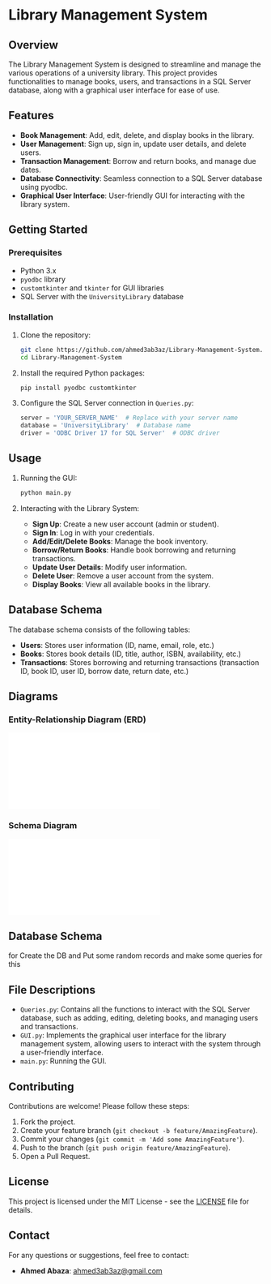 # Library Management System

## Overview

The Library Management System is designed to streamline and manage the various operations of a university library. This project provides functionalities to manage books, users, and transactions in a SQL Server database, along with a graphical user interface for ease of use.

## Features

- **Book Management**: Add, edit, delete, and display books in the library.
- **User Management**: Sign up, sign in, update user details, and delete users.
- **Transaction Management**: Borrow and return books, and manage due dates.
- **Database Connectivity**: Seamless connection to a SQL Server database using pyodbc.
- **Graphical User Interface**: User-friendly GUI for interacting with the library system.

## Getting Started

### Prerequisites

- Python 3.x
- `pyodbc` library
- `customtkinter` and `tkinter` for GUI libraries
- SQL Server with the `UniversityLibrary` database

### Installation

1. Clone the repository:

    ```sh
    git clone https://github.com/ahmed3ab3az/Library-Management-System.git
    cd Library-Management-System
    ```

2. Install the required Python packages:

    ```sh
    pip install pyodbc customtkinter
    ```

3. Configure the SQL Server connection in `Queries.py`:

    ```python
    server = 'YOUR_SERVER_NAME'  # Replace with your server name
    database = 'UniversityLibrary'  # Database name
    driver = 'ODBC Driver 17 for SQL Server'  # ODBC driver
    ```

## Usage

1. Running the GUI:

    ```sh
    python main.py
    ```

2. Interacting with the Library System:

    - **Sign Up**: Create a new user account (admin or student).
    - **Sign In**: Log in with your credentials.
    - **Add/Edit/Delete Books**: Manage the book inventory.
    - **Borrow/Return Books**: Handle book borrowing and returning transactions.
    - **Update User Details**: Modify user information.
    - **Delete User**: Remove a user account from the system.
    - **Display Books**: View all available books in the library.

## Database Schema

The database schema consists of the following tables:

- **Users**: Stores user information (ID, name, email, role, etc.)
- **Books**: Stores book details (ID, title, author, ISBN, availability, etc.)
- **Transactions**: Stores borrowing and returning transactions (transaction ID, book ID, user ID, borrow date, return date, etc.)

## Diagrams

### Entity-Relationship Diagram (ERD)

![ERD](Daigrams/Conceptual%20ERD.pdf)

### Schema Diagram

![Schema](Daigrams/Physical%20Diagram.pdf)

## Database Schema 
for Create the DB and Put some random records and make some queries for this

## File Descriptions

- `Queries.py`: Contains all the functions to interact with the SQL Server database, such as adding, editing, deleting books, and managing users and transactions.
- `GUI.py`: Implements the graphical user interface for the library management system, allowing users to interact with the system through a user-friendly interface.
- `main.py`: Running the GUI.

## Contributing

Contributions are welcome! Please follow these steps:

1. Fork the project.
2. Create your feature branch (`git checkout -b feature/AmazingFeature`).
3. Commit your changes (`git commit -m 'Add some AmazingFeature'`).
4. Push to the branch (`git push origin feature/AmazingFeature`).
5. Open a Pull Request.

## License

This project is licensed under the MIT License - see the [LICENSE](LICENSE) file for details.

## Contact

For any questions or suggestions, feel free to contact:

- **Ahmed Abaza**: ahmed3ab3az@gmail.com
